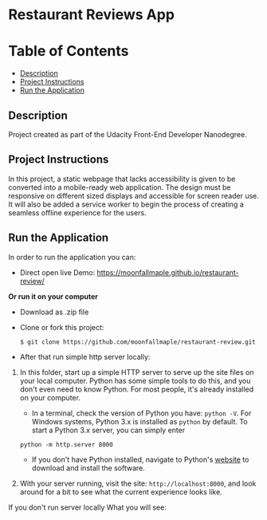 
Restaurant Reviews App
===============================

# Table of Contents

* [Description](#description)
* [Project Instructions](#Project-Instructions)
* [Run the Application](#run-the-application)


## Description
Project created as part of the Udacity Front-End Developer Nanodegree.

## Project Instructions
In this project, a static webpage that lacks accessibility is given to be converted into a mobile-ready web application. The design must be responsive on different sized displays and accessible for screen reader use. It will also be added a service worker to begin the process of creating a seamless offline experience for the users.

## Run the Application

In order to run the application you can:

* Direct open live Demo: https://moonfallmaple.github.io/restaurant-review/

**Or run it on your computer**
* Download as .zip file
* Clone or fork this project:

    ```
    $ git clone https://github.com/moonfallmaple/restaurant-review.git
    ```
* After that run simple http server locally:

1. In this folder, start up a simple HTTP server to serve up the site files on your local computer. Python has some simple tools to do this, and you don't even need to know Python. For most people, it's already installed on your computer.

    * In a terminal, check the version of Python you have: `python -V`. 
    For Windows systems, Python 3.x is installed as `python` by default. To start a Python 3.x server, you can simply enter
    ```
    python -m http.server 8000 
    ```

    * If you don't have Python installed, navigate to Python's [website](https://www.python.org/) to download and install the software.

2. With your server running, visit the site: `http://localhost:8000`, and look around for a bit to see what the current experience looks like.


 If you don't run server locally What you will see:



